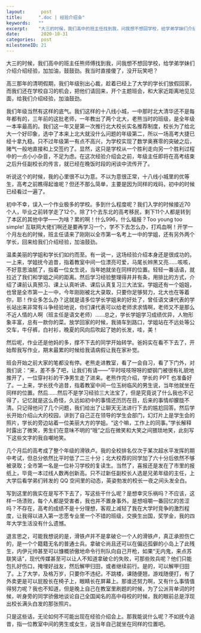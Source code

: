 ```yaml
---
layout:      post
title:      ".doc | 经验介绍会"
keywords:   ""
excerpt:    "大三的时候，我们高中的班主任找到我，问我想不想回学校，给学弟学妹们介绍介绍经验，加油鼓劲。"
date:        2020-10-31
categories:  post
milestoneID: 21
---
```


大三的时候，我们高中的班主任熊师傅找到我，问我想不想回学校，给学弟学妹们介绍介绍经验，加加油，鼓鼓劲。我当时直接傻了，没开玩笑吧？

高三那年的清明假期，我们年级别出心裁，趁着已经上了大学的学长们放假回家，而我们还在学校自习的机会，把他们请回来，开个主题班会，和大家近距离地见见面，给我们介绍经验，加油鼓劲。

我们年级当然有这样的底气。我们这样的十八线小城，一中那时北大清华还不是每年都有的，三年前的这批老师，一年教出了两个北大，老熊当时的班级，是全年级一本率最高的。我们这一年又是第一次推行北大校长实名推荐制度，校长为了给北大一个好印象，选中了本来上北大就没什么问题的年级第二，所以一场高考大捷已经十拿九稳。只不过年级第一有点不高兴，为学校实现了数学奥赛零的突破之后，赌气一般地直接和上交签约了。显然，这只是学校从一个胜利走向另一个胜利过程中的一点小小杂音，不足为虑。在这次经验介绍会之前，年级主任即将在高考结束之后升任副校长的传言，就已经在晚饭时段的闲谈中流传开了。

听说这个的时候，我的心里很不以为意。不以为意很正常，十八线小城里的优等生，高考之前瞧得起谁呢？但还不那么简单，主要是因为同样的戏码，初中的时候已经看过一遍了。

初中不幸，误入一个作业极多的学校。多到什么程度呢？我们入学的时候接近70个人，毕业之前转学走了12个。除了1个去东北的高考移民，剩下11个人都是转到了本区的其他中学——为啥？累的啊！什么996，什么福报？Too young too simple! 互联网大佬们啊还是要再学习一个，学不下去怎么办，打鸡血啊！开学一个月左右的时候，班主任请来了刚刚以全市第一名考上一中的学姐，还有另外两个学长，回来给我们介绍经验，加油鼓劲。

温柔美丽的学姐和学长们如约而至。有一说一，这场经验介绍本身还是很成功的。一上来，学姐抚今追昔，指着教室中间一位漂亮可爱，马尾长辫黑又亮……咳咳，不好意思油腻了，指着一位女生说，当年她就坐在同样的位置。轻轻一番话语，就拉近了我们和学姐之间的距离。然后学习经验整理得井井有条，用排比的方式，介绍了课前认真预习、课上认真听讲、课后认真复习三大法宝。学姐还有一个姐姐，也曾是全市第一上一中，今年刚刚被北大录取，只要你足够努力，北大也在等着你，耶！作业多怎么办？这就是请多位学长学姐来的好处了，曾任语文课代表的学长站出来非常有斗争经验地说，你们课代表可以给老师求求情啊，老师又不是那么不近人情的人啊（班主任是语文老师）……总之，学长学姐学习成绩优异，人物形象丰富，总有一款你的菜。放学回家的时候，我骑车到路口，学姐站在不远处等公交车，牛仔裤，白衬衫，晚夏的风向后吹起了她的长发，哇，美！

然后呢，作业还是他妈的多，撑不下去的同学开始转学。爸妈实在看不下去了，开始帮我写作业，期末最累的时候给我请病假让我在家补觉。

班会开始之前大家的笔都没有停。老熊走进教室，看了一会自习，看了下门外，对我们说：“来，差不多了吧，让我们有请——”平时吱吱呀呀的塑钢门被很有礼貌地推开了，一位穿衬衫的干净男生走了进来。老熊作完介绍，学长的 PPT 也准备好了。一上来，学长抚今追昔，指着教室中间一位玉树临风的男生说，当年他就坐在同样的位置。然后……然后不是学习经验三大法宝了，但是究竟说了什么我也不记得了，记忆就是这么奇怪，久远如初中的事情还历历在目，后来的事情却朦胧不清。只记得他问了几个问题，我们给出了让聊天无法进行下去的尴尬回答。然后学长开始介绍山大的校园，讲到了自己正在领导的学生会部门，幻灯片上是学生会的照片，学长的旁边站着一位美丽大方的学姐。“这个嘛，工作上的同事。”学长解释时露出了微笑，男生们在意味不明的“哦”之后在微笑和大笑之间猥琐地笑，此刻写下这些文字的我自嘲地笑。

几个月后的高考成了整个年级的滑铁卢。我的全校排名仅次于某次超水平发挥的期中考试，但总分依然比平时低了二三十分；北大校荐的同学加了六十分后依然不够被录取；全市第一名是一位补习学校的复读生。当然了，喜报还是发在了市里的报纸上，毕竟一本过线人数再创新高。只不过新任副校长人选是兄弟年级的主任，上大学后看学弟们转发的 QQ 空间里的动态，英姿勃发的校长一夜之间头发全白。

写到这里的我实在是写不下去了，写这些干什么呢？是想幸灾乐祸吗？不应该，这样一场溃败，每个人都是受害者，我也并不置身事外。是想咀嚼一番回忆的苦涩吗？不存在，高考的成绩不是十分理想，客观上减轻了我在大学时竞争的激烈程度，让我得以进入第一志愿专业里一个不错的班级，交换生出国，奖学金，我的四年大学生活没有什么遗憾。

退言思之，可能我想说的是，滑铁卢并不是拿破仑一个人的滑铁卢，真正承担伤亡的，是一个个籍籍无名的普通士兵。拿破仑尚且还可以在偏远孤僻的小岛上了此残生，内伊元帅甚至可以慷概骄傲地命令行刑队向自己开枪，如果“无内鬼，来点苏联笑话”，现代传媒甚至可以让人不知道拿破仑的失败，可那些败兵呢？他们只能包扎好伤口，掩埋好战友，然后解甲归田，或者继续前行。是的，可以解甲归田了。上了大学，及格万岁，只要你不违纪，不跳楼，课随便翘，游戏随便打，有了外卖更是可以屁股长在椅子上，眼睛长在屏幕上。那谁还努力啊，又有什么事情值得努力呢？我也不知道，但是晚上自己在教室里刷题的时候，为了公派背单词的时候，听身旁的同学骄傲地谈论自己全国闻名的高中母校的时候，我的眼前总是浮现出校长满头白发的那张照片。

只是这些话，无论如何不可能出现在经验介绍会上。那我能说什么呢？不如抚今追昔，指一位教室中间的男生或女生，说当年自己就坐在同样的位置吧。

